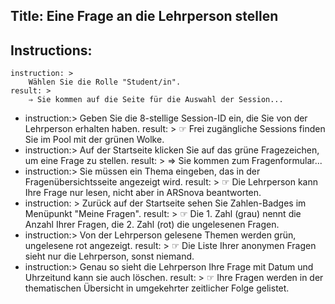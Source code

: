 Title: Eine Frage an die Lehrperson stellen
----
Instructions:
-
	instruction: >
		Wählen Sie die Rolle "Student/in".
	result: >
		⇒ Sie kommen auf die Seite für die Auswahl der Session...
-
	instruction:>
		Geben Sie die 8-stellige Session-ID ein, die Sie von der Lehrperson erhalten haben.
	result: >
		☞ Frei zugängliche Sessions finden Sie im Pool mit der grünen Wolke.
-
	instruction:>
		Auf der Startseite klicken Sie auf das grüne Fragezeichen, um eine Frage zu stellen.
	result: >
		⇒ Sie kommen zum Fragenformular...
-
	instruction:>
		Sie müssen ein Thema eingeben, das in der Fragenübersichtsseite angezeigt wird.
	result: >
		☞ Die Lehrperson kann Ihre Frage nur lesen, nicht aber in ARSnova beantworten.
-
	instruction: >
		Zurück auf der Startseite sehen Sie Zahlen-Badges im Menüpunkt "Meine Fragen".
	result: >
		☞ Die 1. Zahl (grau) nennt die Anzahl Ihrer Fragen, die 2. Zahl (rot) die ungelesenen Fragen.
-
	instruction:>
		Von der Lehrperson gelesene Themen werden grün, ungelesene rot angezeigt.
	result: >
		☞ Die Liste Ihrer anonymen Fragen sieht nur die Lehrperson, sonst niemand.
-
	instruction:>
		Genau so sieht die Lehrperson Ihre Frage mit Datum und Uhrzeitund kann sie auch löschen.
	result: >
		☞ Ihre Fragen werden in der thematischen Übersicht in umgekehrter zeitlicher Folge gelistet.

